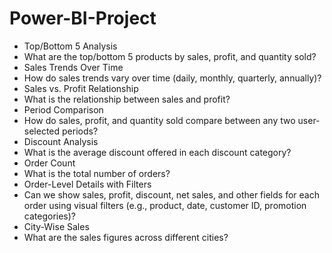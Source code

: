 # Power-BI-Project
- Top/Bottom 5 Analysis
- What are the top/bottom 5 products by sales, profit, and quantity sold?
- Sales Trends Over Time
- How do sales trends vary over time (daily, monthly, quarterly, annually)?
- Sales vs. Profit Relationship
- What is the relationship between sales and profit?
- Period Comparison
- How do sales, profit, and quantity sold compare between any two user-selected periods?
- Discount Analysis
- What is the average discount offered in each discount category?
- Order Count
- What is the total number of orders?
- Order-Level Details with Filters
- Can we show sales, profit, discount, net sales, and other fields for each order using visual filters (e.g., product, date, customer ID, promotion categories)?
- City-Wise Sales
- What are the sales figures across different cities?

